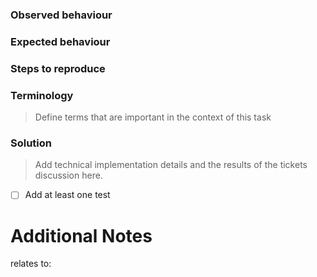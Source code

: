 ### Observed behaviour



### Expected behaviour



### Steps to reproduce



### Terminology
> Define terms that are important in the context of this task



### Solution
> Add technical implementation details and the results of the tickets discussion here.

* [ ]  Add at least one test



Additional Notes
=====================


relates to: 
